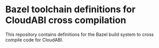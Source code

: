 # Bazel toolchain definitions for CloudABI cross compilation

This repository contains definitions for the Bazel build system to cross
compile code for CloudABI.
